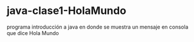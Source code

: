 # java-clase1-HolaMundo
programa introducción a java en donde se muestra un mensaje en consola que dice Hola Mundo

